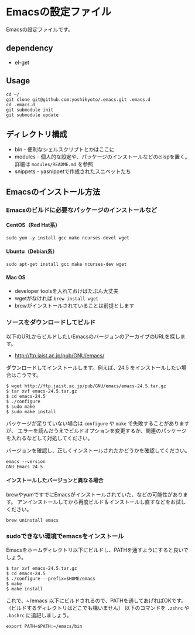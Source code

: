 # Emacsの設定ファイル

Emacsの設定ファイルです。

## dependency

* el-get

## Usage

```
cd ~/
git clone git@github.com:yoshikyoto/.emacs.git .emacs.d
cd .emacs.d
git submodule init
git submodule update
```

## ディレクトリ構成

* bin - 便利なシェルスクリプトとかはここに
* modules - 個人的な設定や、パッケージのインストールなどのelispを置く。詳細は `modules/README.md` を参照
* snippets - yasnippetで作成されたスニペットたち

## Emacsのインストール方法

### Emacsのビルドに必要なパッケージのインストールなど

#### CentOS（Red Hat系）

```
sudo yum -y install gcc make ncurses-devel wget
```

#### Ubuntu（Debian系）

```
sudo apt-get install gcc make ncurses-dev wget
```

#### Mac OS

* developer toolsを入れておけばたぶん大丈夫
* wgetがなければ `brew install wget`
* brewがインストールされていることは前提とします

### ソースをダウンロードしてビルド

以下のURLからビルドしたいEmacsのバージョンのアーカイブのURLを探します。

* http://ftp.jaist.ac.jp/pub/GNU/emacs/ 

ダウンロードしてインストールします。例えば、24.5 をインストールしたい場合はこうです。

```
$ wget http://ftp.jaist.ac.jp/pub/GNU/emacs/emacs-24.5.tar.gz
$ tar xvf emacs-24.5.tar.gz
$ cd emacs-24.5
$ ./configure
$ sudo make
$ sudo make install
```

パッケージが足りていない場合は `configure` や `make` で失敗することがありますが、
エラーを読んだうえでビルドオプションを変更するか、関連のパッケージを入れるなどして対処してください。

バージョンを確認し、正しくインストールされたかどうかを確認してください。

```
emacs --version
GNU Emacs 24.5
```

#### インストールしたバージョンと異なる場合

brewやyumですでにEmacsがインストールされていた、などの可能性があります。
アンインストールしてから再度ビルド＆インストールし直すなどをお試しください。

```
brew uninstall emacs
```

### sudoできない環境でemacsをインストール

Emacsをホームディレクトリ以下にビルドし、PATHを通すようにすると良いでしょう。

```
$ tar xvf emacs-24.5.tar.gz
$ cd emacs-24.5
$ ./configure --prefix=$HOME/emacs
$ make
$ make install
```

これで、~/emacs 以下にビルドされるので、PATHを通してあげればOKです。
（ビルドするディレクトリはどこでも構いません）
以下のコマンドを `.zshrc` や `.bashrc` に追記しましょう。

```
export PATH=$PATH:~/emacs/bin
```
